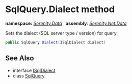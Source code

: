 # SqlQuery.Dialect method
**namespace:** *[Serenity.Data](../../README.md#serenity.data-namespace)*   **assembly**: *[Serenity.Net.Data](../../README.md)*

Sets the dialect (SQL server type / version) for query.

```csharp
public SqlQuery Dialect(ISqlDialect dialect)
```

## See Also

* interface [ISqlDialect](../ISqlDialect.md)
* class [SqlQuery](../SqlQuery.md)